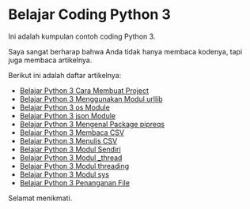 # Belajar Coding Python 3

Ini adalah kumpulan contoh coding Python 3.

Saya sangat berharap bahwa Anda tidak hanya membaca kodenya, tapi juga membaca artikelnya.

Berikut ini adalah daftar artikelnya:

-   [Belajar Python 3 Cara Membuat Project](https://github.com/rakifsul/belajar_coding_python_3/blob/main/Belajar-Python-3-Cara-Membuat-Project.md)
-   [Belajar Python 3 Menggunakan Modul urllib](https://github.com/rakifsul/belajar_coding_python_3/blob/main/Belajar-Python-3-Menggunakan-Modul-urllib.md)
-   [Belajar Python 3 os Module](https://github.com/rakifsul/belajar_coding_python_3/blob/main/Belajar-Python-3-os-Module.md)
-   [Belajar Python 3 json Module](https://github.com/rakifsul/belajar_coding_python_3/blob/main/Belajar-Python-3-json-Module.md)
-   [Belajar Python 3 Mengenal Package pipreqs](https://github.com/rakifsul/belajar_coding_python_3/blob/main/Belajar-Python-3-Mengenal-Package-pipreqs.md)
-   [Belajar Python 3 Membaca CSV](https://github.com/rakifsul/belajar_coding_python_3/blob/main/Belajar-Python-3-Membaca-CSV.md)
-   [Belajar Python 3 Menulis CSV](https://github.com/rakifsul/belajar_coding_python_3/blob/main/Belajar-Python-3-Menulis-CSV.md)
-   [Belajar Python 3 Modul Sendiri](https://github.com/rakifsul/belajar_coding_python_3/blob/main/Belajar-Python-3-Modul-Sendiri.md)
-   [Belajar Python 3 Modul \_thread](https://github.com/rakifsul/belajar_coding_python_3/blob/main/Belajar-Python-3-Modul-_thread.md)
-   [Belajar Python 3 Modul threading](https://github.com/rakifsul/belajar_coding_python_3/blob/main/Belajar-Python-3-Modul-threading.md)
-   [Belajar Python 3 Modul sys](https://github.com/rakifsul/belajar_coding_python_3/blob/main/Belajar-Python-3-Modul-sys.md)
-   [Belajar Python 3 Penanganan File](https://github.com/rakifsul/belajar_coding_python_3/blob/main/Belajar-Python-3-Penanganan-File.md)

Selamat menikmati.
